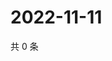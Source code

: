 # 2022-11-11

共 0 条

<!-- BEGIN WEIBO -->
<!-- 最后更新时间 Fri Nov 11 2022 02:07:13 GMT+0800 (China Standard Time) -->

<!-- END WEIBO -->
